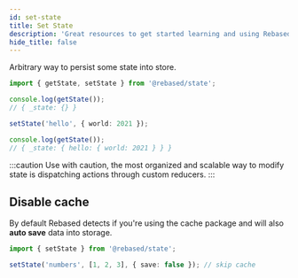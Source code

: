 ```yaml
---
id: set-state
title: Set State
description: 'Great resources to get started learning and using Rebased with Redux State'
hide_title: false
---
```


Arbitrary way to persist some state into store.

```ts
import { getState, setState } from '@rebased/state';

console.log(getState());
// { _state: {} }

setState('hello', { world: 2021 });

console.log(getState());
// { _state: { hello: { world: 2021 } } }
```

:::caution
Use with caution, the most organized and scalable way to modify state is dispatching actions through custom reducers.
:::

## Disable cache

By default Rebased detects if you're using the cache package and will also **auto save** data into storage.

```ts
import { setState } from '@rebased/state';

setState('numbers', [1, 2, 3], { save: false }); // skip cache
```

